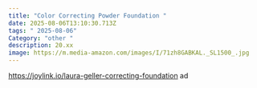 ```yaml
---
title: "Color Correcting Powder Foundation "
date: 2025-08-06T13:10:30.713Z
tags: " 2025-08-06"
Category: "other "
description: 20.xx
image: https://m.media-amazon.com/images/I/71zh8GABKAL._SL1500_.jpg
---
```

https://joylink.io/laura-geller-correcting-foundation ad
